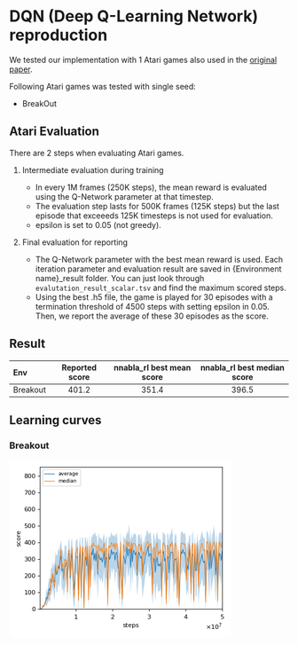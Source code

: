 # DQN (Deep Q-Learning Network) reproduction

We tested our implementation with 1 Atari games also used in the [original paper](https://www.nature.com/articles/nature14236).  

Following Atari games was tested with single seed:

- BreakOut

## Atari Evaluation

There are 2 steps when evaluating Atari games.

1. Intermediate evaluation during training

    * In every 1M frames (250K steps), the mean reward is evaluated using the Q-Network parameter at that timestep. 
    * The evaluation step lasts for 500K frames (125K steps) but the last episode that exceeeds 125K timesteps is not used for evaluation.
    * epsilon is set to 0.05 (not greedy).

2. Final evaluation for reporting

    * The Q-Network parameter with the best mean reward is used. Each iteration parameter and evaluation result are saved in {Environment name}_result folder. You can just look through `evalutation_result_scalar.tsv` and find the maximum scored steps.
    * Using the best .h5 file, the game is played for 30 episodes with a termination threshold of 4500 steps with setting epsilon in 0.05. Then, we report the average of these 30 episodes as the score.

## Result

|Env|Reported score|nnabla_rl best mean score|nnabla_rl best median score|
|:---|:---:|:---:|:---:|
|Breakout|401.2|351.4|396.5|

## Learning curves

### Breakout

![Breakout Result](reproduction_results/Breakout/BreakoutResult.png)


